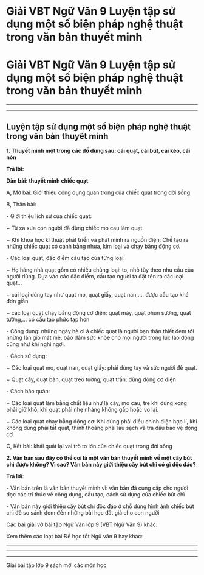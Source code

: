 # Giải VBT Ngữ Văn 9 Luyện tập sử dụng một số biện pháp nghệ thuật trong văn bản thuyết minh

# Giải VBT Ngữ Văn 9 Luyện tập sử dụng một số biện pháp nghệ thuật trong văn bản thuyết minh

* * *

* * *

## Luyện tập sử dụng một số biện pháp nghệ thuật trong văn bản thuyết minh

**1\. Thuyết minh một trong các đồ dùng sau: cái quạt, cái bút, cái kéo, cái nón**

**Trả lời:**

**Dàn bài: thuyết minh chiếc quạt**

A, Mở bài: Giới thiệu công dụng quan trong của chiếc quạt trong đời sống

B, Thân bài:

\- Giới thiệu lịch sử của chiếc quạt:

\+ Từ xa xưa con người đã dùng chiếc mo cau làm quạt.

\+ Khi khoa học kĩ thuật phát triển và phát minh ra nguồn điện: Chế tạo ra những chiếc quạt có cánh bằng nhựa, kim loại và chạy bằng động cơ.

\- Các loại quạt, đặc điểm cấu tạo của từng loại:

\+ Họ hàng nhà quạt gồm có nhiều chủng loại: to, nhỏ tùy theo nhu cầu của người dùng. Dựa vào các đặc điểm, cấu tạo người ta đặt tên ra các loại quạt…

\+ cái loại dùng tay như quạt mo, quạt giấy, quạt nan,.... được cấu tạo khá đơn giản

\+ các loại quạt chạy bằng động cơ điện: quạt máy, quạt phun sương, quạt tường,... có cấu tạo phức tạp hơn

\- Công dụng: những ngày hè oi ả chiếc quạt là người bạn thân thiết đem tới những làn gió mát mẻ, bảo đảm sức khỏe cho mọi người trong lúc lao động cũng như khi nghỉ ngơi.

\- Cách sử dụng:

\+ Các loại quạt mo, quạt nan, quạt giấy: phải dùng tay và sức người để quạt.

\+ Quạt cây, quạt bàn, quạt treo tường, quạt trần: dùng động cơ điện

\- Cách bảo quản:

\+ Các loại quạt làm bằng chất liệu như lá cây, mo cau, tre khi dùng xong phải giữ khô; khi quạt phải nhẹ nhàng không gấp hoặc vo lại.

\+ Các loại quạt chạy bằng động cơ: Khi dùng phải điều chỉnh điện hợp lí, khi không dùng phải tắt quạt, thỉnh thoảng phải lau sạch và tra dầu bảo vệ động cơ.

C, Kết bài: khái quát lại vai trò to lớn của chiếc quạt trong đời sống

**2\. Văn bản sau đây có thể coi là một văn bản thuyết minh về một cây bút chì được không? Vì sao? Văn bản này giới thiệu cây bút chì có gì độc đáo?**

**Trả lời:**

\- Văn bản trên là văn bản thuyết minh vì: văn bản đã cung cấp cho người đọc các tri thức về công dụng, cấu tạo, cách sử dụng của chiếc bút chì

\- Văn bản này giới thiệu cây bút chì độc đáo ở chỗ dùng hình ảnh chiếc bút chì để so sánh đem đến những bài học đắt giá cho con người

Các bài giải vở bài tập Ngữ Văn lớp 9 (VBT Ngữ Văn 9) khác:

Xem thêm các loạt bài Để học tốt Ngữ văn 9 hay khác:

* * *

* * *

* * *

Giải bài tập lớp 9 sách mới các môn học
